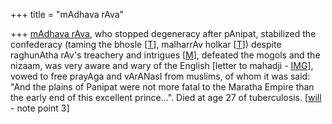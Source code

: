 +++
title = "mAdhava rAva"

+++
[mAdhava rAva](http://en.wikipedia.org/wiki/Madhavrao_I), who stopped degeneracy after pAnipat, stabilized the confederacy (taming the bhosle \[[T](https://twitter.com/Rjrasva/status/552163542091452419)\], malharrAv holkar \[[T](https://twitter.com/Rjrasva/status/801419147003432960)\]) despite raghunAtha rAv's treachery and intrigues \[[M](https://archive.org/stream/in.ernet.dli.2015.32142/2015.32142.New-History-Of-The-Marathas-Vol2#page/n517/mode/2up/search/calendar)\], defeated the mogols and the nizaam, was very aware and wary of the English \[letter to mahadji - [IMG](../../../images/snippets/mAdhav-rao-on-english.jpg)\], vowed to free prayAga and vArANasI from muslims, of whom it was said: "And the plains of Panipat were not more fatal to the Maratha Empire than the early end of this excellent prince…". Died at age 27 of tuberculosis. \[[will](../../../images/snippets/mAdhav-rao-will.jpg) \- note point 3\]
